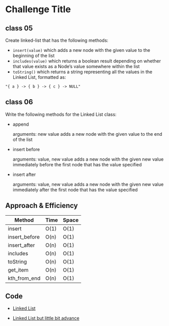 # Challenge Title

## class 05

Create linked-list that has the following methods:

- `insert(value)` which adds a new node with the given value to the beginning of the list
- `includes(value)` which returns a boolean result depending on whether that value exists as a Node’s value somewhere within the list
- `toString()` which returns a string representing all the values in the Linked List, formatted as:

`"{ a } -> { b } -> { c } -> NULL"`

## class 06

Write the following methods for the Linked List class:

- append

    arguments: new value
    adds a new node with the given value to the end of the list

- insert before

    arguments: value, new value
    adds a new node with the given new value immediately before the first node that has the value specified
- insert after

    arguments: value, new value
    adds a new node with the given new value immediately after the first node that has the value specified

## Approach & Efficiency

| Method | Time | Space |
|--------|------|-------|
| insert | O(1) | O(1) |
| insert_before | O(n) | O(1) |
| insert_after | O(n) | O(1) |
| includes | O(n) | O(1) |
| toString | O(n) | O(1) |
| get_item | O(n) | O(1) |
| kth_from_end | O(n) | O(1) |

## Code

- [Linked List](./linked_list.py)

- [Linked List but little bit advance](./linked_list_adv.py)
